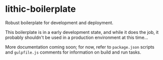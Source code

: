 # lithic-boilerplate
Robust boilerplate for development and deployment.

This boilerplate is in a early development state, and while it does the job, it probably shouldn't be used in a production environment at this time... 

More documentation coming soon; for now, refer to `package.json` scripts and `gulpfile.js` comments for information on build and run tasks.
